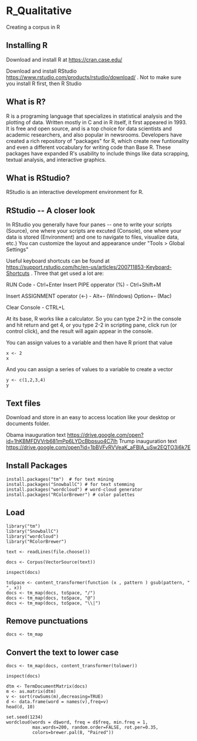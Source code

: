 # R_Qualitative
Creating a corpus in R

## Installing R 
Download and install R at https://cran.case.edu/

Download and install RStudio https://www.rstudio.com/products/rstudio/download/ . Not to make sure you install R first, then R Studio 

## What is R?
R is a programing language that specializes in statistical analysis and the plotting of data. Written mostly in C and in R itself, it first appeared in 1993. It is free and open source, and is a top choice for data scientists and academic researchers, and also popular in newsrooms. Developers have created a rich repository of "packages" for R, which create new funtionality and even a different vocabulary for writing code than Base R. These packages have expanded R's usability to include things like data scrapping, textual analysis, and interactive graphics. 

## What is RStudio?
RStudio is an interactive development environment for R. 

## RStudio -- A closer look
In RStudio you generally have four panes -- one to write your scripts (Source), one where your scripts are excuted (Console), one where your data is stored (Environment) and one to navigate to files, visualize data, etc.) You can customize the layout and appearance under "Tools > Global Settings"

Useful keyboard shortcuts can be found at https://support.rstudio.com/hc/en-us/articles/200711853-Keyboard-Shortcuts . Three that get used a lot are:

RUN Code - Ctrl+Enter
Insert PIPE opperator (%) - Ctrl+Shift+M

Insert ASSIGNMENT operator (<-) -	Alt+- (Windows)	Option+- (Mac) 

Clear Console - CTRL+L

At its base, R works like a calculator. So you can type 2+2 in the console and hit return and get 4, or you type 2-2 in scripting pane, click run (or control click), and the result will again appear in the console. 

You can assign values to a variable and then have R priont that value 
```
x <- 2
x 
```
And you can assign a series of values to a variable to create a vector 
```
y <- c(1,2,3,4)
y 
```
## Text files
Download and store in an easy to access location like your desktop or documents folder. 

Obama inauguration text https://drive.google.com/open?id=1hKBMFDVVrb681mPp6LYDcBbpsuo4C7Ih
Trump inauguration text https://drive.google.com/open?id=1bBVFvRVVeaK_aFBIA_uSw2EQTO3i6k7E

## Install Packages
```
install.packages("tm")  # for text mining
install.packages("SnowballC") # for text stemming
install.packages("wordcloud") # word-cloud generator
install.packages("RColorBrewer") # color palettes
```
## Load
```
library("tm")
library("SnowballC")
library("wordcloud")
library("RColorBrewer")
```
```
text <- readLines(file.choose())
```
```
docs <- Corpus(VectorSource(text))
```
```
inspect(docs)

toSpace <- content_transformer(function (x , pattern ) gsub(pattern, " ", x))
docs <- tm_map(docs, toSpace, "/")
docs <- tm_map(docs, toSpace, "@")
docs <- tm_map(docs, toSpace, "\\|")
```

## Remove punctuations
```
docs <- tm_map
```

## Convert the text to lower case
```
docs <- tm_map(docs, content_transformer(tolower))

inspect(docs)

dtm <- TermDocumentMatrix(docs)
m <- as.matrix(dtm)
v <- sort(rowSums(m),decreasing=TRUE)
d <- data.frame(word = names(v),freq=v)
head(d, 10)

set.seed(1234)
wordcloud(words = d$word, freq = d$freq, min.freq = 1,
          max.words=200, random.order=FALSE, rot.per=0.35,
          colors=brewer.pal(8, "Paired"))
```
